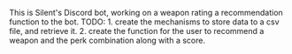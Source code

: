 This is Silent's Discord bot, working on a weapon rating a recommendation function to the bot. TODO: 1. create the 
mechanisms to store data to a csv file, and retrieve it. 2. create the function for the user to recommend a weapon and
 the perk combination along with a score.